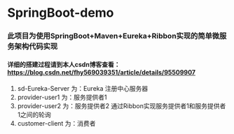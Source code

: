 # SpringBoot-demo

### 此项目为使用SpringBoot+Maven+Eureka+Ribbon实现的简单微服务架构代码实现

#### 详细的搭建过程请到本人csdn博客查看：https://blog.csdn.net/fhy569039351/article/details/95509907

1. sd-Eureka-Server  为：Eureka 注册中心服务器
2. provider-user1    为：服务提供者1
3. provider-user2    为：服务提供者2   通过Ribbon实现服务提供者1和服务提供者1之间的轮询
4. customer-client   为：消费者
